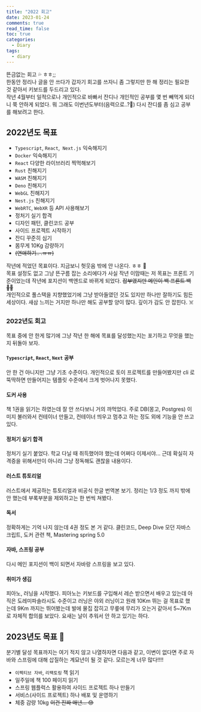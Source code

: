 ```yaml
---
title: "2022 회고"
date: 2023-01-24
comments: true
read_time: false
toc: true
categories:
  - Diary
tags:
  - diary
---
```


뜬금없는 회고 💦 ㅎㅎ;;  
한동안 정리나 글을 안 쓰다가 갑자기 회고를 쓰자니 좀 그렇지만 한 해 정리는 필요한 것 같아서 키보드를 두드리고 있다.  
작년 4월부터 일적으로나 개인적으로 바빠서 잔디나 개인적인 공부를 몇 번 빼먹게 되더니 쭉 안하게 되었다. 뭐 그래도 이번년도부터(음력으로..?🌙) 다시 잔디를 좀 심고 공부를 해보려고 한다.

## 2022년도 목표

- `Typescript`, `React`,` Next.js` 익숙해지기
- `Docker` 익숙해지기
- `React` 다양한 라이브러리 찍먹해보기
- `Rust` 친해지기
- `WASM` 친해지기
- `Deno` 친해지기
- `WebGL` 친해지기
- `Nest.js` 친해지기
- `WebRTC`, `WebXR` 등 API 사용해보기
- 정처기 실기 합격
- 디자인 패턴, 클린코드 공부
- 사이드 프로젝트 시작하기
- 잔디 꾸준히 심기
- 몸무게 10Kg 감량하기
- ~~(연애하기.. .ㅠㅠ)~~

작년에 적었던 목표이다. 지금보니 헛웃음 밖에 안 나온다. ㅎㅎ 💩  
목표 설정도 없고 그냥 뜬구름 잡는 소리에다가 사실 작년 이맘때는 저 목표는 프론트 기준이었는데 작년에 포지션이 백엔드로 바뀌게 되었다. ~~잡부였지만 메인이 백 프론트 백 😵‍💫~~  
개인적으로 풀스택을 지향했었기에 그냥 받아들였던 것도 있지만 하나만 잘하기도 힘든 세상이다. 새삼 느끼는 거지만 하나만 해도 공부할 양이 많다. 깊이가 감도 안 잡힌다. ☠️

### 2022년도 회고

목표 중에 안 한게 많기에 그냥 작년 한 해에 목표를 달성했는지는 포기하고 무엇을 했는지 뒤돌아 보자.

#### `Typescript`, `React`, `Next` 공부

안 한 건 아니지만 그냥 기초 수준이다. 개인적으로 토이 프로젝트를 만들어봤지만 cli 로 뚝딱하면 만들어지는 템플릿 수준에서 크게 벗어나지 못했다.

#### 도커 사용

책 1권을 읽기는 하였는데 잘 안 쓰다보니 거의 까먹었다. 주로 DB(몽고, Postgres) 이미지 불러와서 컨테이너 만들고, 컨테이너 띄우고 멈추고 하는 정도 외에 기능을 안 쓰고 있다.

#### 정처기 실기 합격

정처기 실기 붙었다. 학교 다닐 때 취득했어야 했는데 어쩌다 이제서야... 근데 확실히 자격증을 위해서만이 아니라 그냥 정독해도 괜찮을 내용이다.

#### 러스트 튜토리얼

러스트에서 제공하는 튜토리얼과 비공식 한글 번역본 보기. 정리는 1/3 정도 까지 밖에 안 했는데 부록부분을 제외하고는 한 번씩 쳐봤다.

#### 독서

정확하게는 기억 나지 않는데 4권 정도 본 거 같다. 클린코드, Deep Dive 모던 자바스크립트, 도커 관련 책, Mastering spring 5.0

#### 자바, 스프링 공부

다시 메인 포지션이 백이 되면서 자바랑 스프링을 보고 있다.

#### 취미가 생김

피아노, 러닝을 시작했다. 피아노는 키보드를 구입해서 레슨 받으면서 배우고 있는데 아직은 도레미파솔라시도 수준이고 러닝은 야외 러닝이고 원래 10Km 뛰는 걸 목표로 했는데 9Km 까지는 뛰어봤는데 발에 물집 잡히고 무릎에 무리가 오는거 같아서 5~7Km 로 자체적 합의를 보았다. 요새는 날이 추워서 안 하고 있기는 하다.

## 2023년도 목표 🚀

분기별 달성 목표까지는 여기 적지 않고 나열하자면 다음과 같고, 이변이 없다면 주로 자바와 스프링에 대해 삽질하는 계묘년이 될 것 같다. 모르는게 너무 많다!!!!

- `이펙티브 자바`, `리팩토링` 책 읽기
- 일주일에 책 100 페이지 읽기
- 스프링 웹플럭스 활용하여 사이드 프로젝트 하나 만들기
- 서비스(사이드 프로젝트) 하나 배포 및 운영하기
- 체중 감량 10kg ~~이건 진짜 매년... 😓~~
